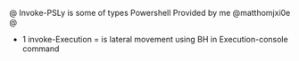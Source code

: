 @ Invoke-PSLy is some of types Powershell Provided by me @matthomjxi0e @


- 1 invoke-Execution =  is lateral movement using BH in Execution-console command
